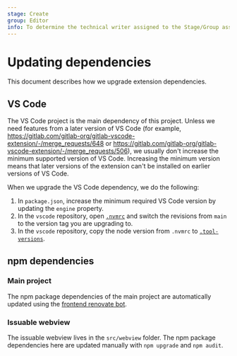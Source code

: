 ```yaml
---
stage: Create
group: Editor
info: To determine the technical writer assigned to the Stage/Group associated with this page, see https://about.gitlab.com/handbook/product/ux/technical-writing/#assignments
---
```


# Updating dependencies

This document describes how we upgrade extension dependencies.

## VS Code

The VS Code project is the main dependency of this project. Unless we need features from a later version of VS Code (for example, https://gitlab.com/gitlab-org/gitlab-vscode-extension/-/merge_requests/648 or https://gitlab.com/gitlab-org/gitlab-vscode-extension/-/merge_requests/506), we usually don't increase the minimum supported version of VS Code. Increasing the minimum version means that later versions of the extension can't be installed on earlier versions of VS Code.

When we upgrade the VS Code dependency, we do the following:

1. In `package.json`, increase the minimum required VS Code version by updating the `engine` property.
1. In the `vscode` repository, open [`.nvmrc`](https://github.com/microsoft/vscode/blob/main/.nvmrc) and switch the revisions from `main` to the version tag you are upgrading to.
1. In the `vscode` repository, copy the node version from `.nvmrc` to [`.tool-versions`](../../.tool-versions).

## npm dependencies

### Main project

The npm package dependencies of the main project are automatically updated using the [frontend renovate bot](https://gitlab.com/gitlab-org/frontend/renovate-gitlab-bot/-/blob/main/renovate/projects/vscode.config.js).

### Issuable webview

The issuable webview lives in the `src/webview` folder. The npm package dependencies here are updated manually with `npm upgrade` and `npm audit`.
